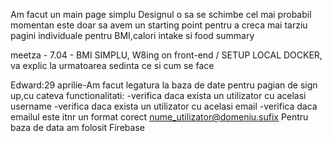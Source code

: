 Am facut un main page simplu
Designul o sa se schimbe cel mai probabil momentan este doar sa avem un starting point pentru a creca mai tarziu pagini individuale pentru BMI,calori intake si food summary

meetza - 7.04 - BMI SIMPLU, W8ing on front-end / SETUP LOCAL DOCKER, va explic la urmatoarea sedinta ce si cum se face


Edward:29 aprilie-Am facut legatura la baza de date pentru pagian de sign up,cu cateva functionalitati:
                -verifica daca exista un utilizator cu acelasi username
                -verifica daca exista un utilizator cu acelasi email
                -verifica daca emailul este itnr un format corect nume_utilizator@domeniu.sufix
      Pentru baza de data am folosit Firebase      
